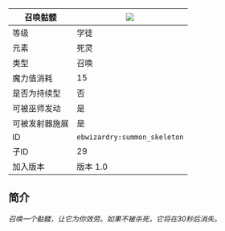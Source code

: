| 召唤骷髅 |![](https://github.com/Electroblob77/Wizardry/blob/1.12.2/src/main/resources/assets/ebwizardry/textures/spells/summon_skeleton.png)|
|---|---|
| 等级 | 学徒 |
| 元素 | 死灵 |
| 类型 | 召唤 |
| 魔力值消耗 | 15 |
| 是否为持续型 | 否 |
| 可被巫师发动 | 是 |
| 可被发射器施展 | 是 |
| ID | `ebwizardry:summon_skeleton` |
| 子ID | 29 |
|加入版本 | 版本 1.0 |
## 简介
_召唤一个骷髅，让它为你效劳。如果不被杀死，它将在30秒后消失。_
